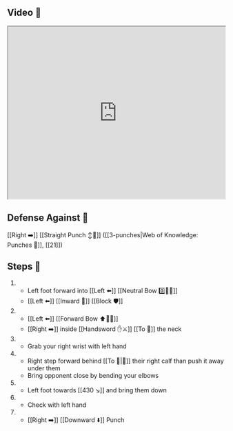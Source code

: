 ## Video 🎥

<iframe src="https://www.youtube.com/embed/kxzd2hrHOKc?start=291" width="100%" height="400"></iframe>

## Defense Against 🤺

[[Right ➡️]] [[Straight Punch ↕️👊]] ([[3-punches|Web of Knowledge: Punches 👊]], [[21]])

## Steps 👣

1. - Left foot forward into [[Left ⬅️]] [[Neutral Bow 0️⃣🧍‍♂️]]
    - [[Left ⬅️]] [[Inward 🔽]] [[Block 🛡️]]
2. - [[Left ⬅️]] [[Forward Bow ⬆️🧍‍♂️]]
    - [[Right ➡️]] inside [[Handsword ✋⚔️]] [[To 🎯]] the neck
3. - Grab your right wrist with left hand
4. - Right step forward behind [[To 🎯|🎯]] their right calf than push it away under them
    - Bring opponent close by bending your elbows
5. - Left foot towards [[430 ↘️]] and bring them down
6. - Check with left hand
7. - [[Right ➡️]] [[Downward ⬇️]] Punch
